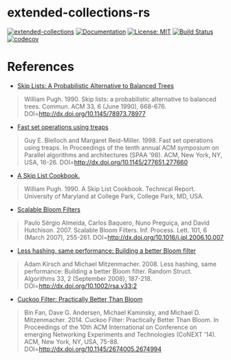 # extended-collections-rs
[![extended-collections](http://meritbadge.herokuapp.com/extended-collections)](https://crates.io/crates/extended-collections)
[![Documentation](https://docs.rs/extended-collections/badge.svg)](https://docs.rs/extended-collections)
[![License: MIT](https://img.shields.io/badge/License-MIT-yellow.svg)](https://opensource.org/licenses/MIT)
[![Build Status](https://travis-ci.org/jeffrey-xiao/extended-collections-rs.svg?branch=master)](https://travis-ci.org/jeffrey-xiao/extended-collections-rs)
[![codecov](https://codecov.io/gh/jeffrey-xiao/extended-collections-rs/branch/master/graph/badge.svg)](https://codecov.io/gh/jeffrey-xiao/extended-collections-rs)

# References
 - [Skip Lists: A Probabilistic Alternative to Balanced Trees](https://dl.acm.org/citation.cfm?id=78977)
 > William Pugh. 1990. Skip lists: a probabilistic alternative to balanced trees. Commun. ACM 33, 6 (June 1990), 668-676. DOI=http://dx.doi.org/10.1145/78973.78977
 - [Fast set operations using treaps](https://dl.acm.org/citation.cfm?id=277660)
 > Guy E. Blelloch and Margaret Reid-Miller. 1998. Fast set operations using treaps. In Proceedings of the tenth annual ACM symposium on Parallel algorithms and architectures (SPAA '98). ACM, New York, NY, USA, 16-26. DOI=http://dx.doi.org/10.1145/277651.277660
 - [A Skip List Cookbook.](https://dl.acm.org/citation.cfm?id=93711)
 > William Pugh. 1990. A Skip List Cookbook. Technical Report. University of Maryland at College Park, College Park, MD, USA.
 - [Scalable Bloom Filters](https://dl.acm.org/citation.cfm?id=1224501)
 > Paulo Sérgio Almeida, Carlos Baquero, Nuno Preguiça, and David Hutchison. 2007. Scalable Bloom Filters. Inf. Process. Lett. 101, 6 (March 2007), 255-261. DOI=http://dx.doi.org/10.1016/j.ipl.2006.10.007
 - [Less hashing, same performance: Building a better Bloom filter](https://dl.acm.org/citation.cfm?id=1400125)
 > Adam Kirsch and Michael Mitzenmacher. 2008. Less hashing, same performance: Building a better Bloom filter. Random Struct. Algorithms 33, 2 (September 2008), 187-218. DOI=http://dx.doi.org/10.1002/rsa.v33:2
 - [Cuckoo Filter: Practically Better Than Bloom](https://dl.acm.org/citation.cfm?id=2674994)
 > Bin Fan, Dave G. Andersen, Michael Kaminsky, and Michael D. Mitzenmacher. 2014. Cuckoo Filter: Practically Better Than Bloom. In Proceedings of the 10th ACM International on Conference on emerging Networking Experiments and Technologies (CoNEXT '14). ACM, New York, NY, USA, 75-88. DOI=http://dx.doi.org/10.1145/2674005.2674994
